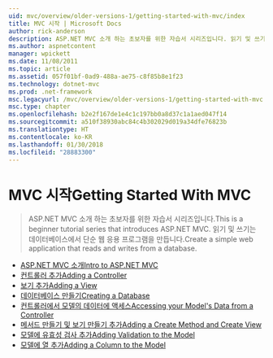 ```yaml
---
uid: mvc/overview/older-versions-1/getting-started-with-mvc/index
title: MVC 시작 | Microsoft Docs
author: rick-anderson
description: ASP.NET MVC 소개 하는 초보자를 위한 자습서 시리즈입니다. 읽기 및 쓰기는 데이터베이스에서 단순 웹 응용 프로그램을 만듭니다.
ms.author: aspnetcontent
manager: wpickett
ms.date: 11/08/2011
ms.topic: article
ms.assetid: 057f01bf-0ad9-488a-ae75-c8f85b8e1f23
ms.technology: dotnet-mvc
ms.prod: .net-framework
msc.legacyurl: /mvc/overview/older-versions-1/getting-started-with-mvc
msc.type: chapter
ms.openlocfilehash: b2e2f167de1e4c1c197bb0a8d37c1a1aed047f14
ms.sourcegitcommit: a510f38930abc84c4b302029d019a34dfe76823b
ms.translationtype: HT
ms.contentlocale: ko-KR
ms.lasthandoff: 01/30/2018
ms.locfileid: "28883300"
---
```

<a name="getting-started-with-mvc"></a><span data-ttu-id="c6198-104">MVC 시작</span><span class="sxs-lookup"><span data-stu-id="c6198-104">Getting Started With MVC</span></span>
====================
> <span data-ttu-id="c6198-105">ASP.NET MVC 소개 하는 초보자를 위한 자습서 시리즈입니다.</span><span class="sxs-lookup"><span data-stu-id="c6198-105">This is a beginner tutorial series that introduces ASP.NET MVC.</span></span> <span data-ttu-id="c6198-106">읽기 및 쓰기는 데이터베이스에서 단순 웹 응용 프로그램을 만듭니다.</span><span class="sxs-lookup"><span data-stu-id="c6198-106">Create a simple web application that reads and writes from a database.</span></span>


- [<span data-ttu-id="c6198-107">ASP.NET MVC 소개</span><span class="sxs-lookup"><span data-stu-id="c6198-107">Intro to ASP.NET MVC</span></span>](getting-started-with-mvc-part1.md)
- [<span data-ttu-id="c6198-108">컨트롤러 추가</span><span class="sxs-lookup"><span data-stu-id="c6198-108">Adding a Controller</span></span>](getting-started-with-mvc-part2.md)
- [<span data-ttu-id="c6198-109">보기 추가</span><span class="sxs-lookup"><span data-stu-id="c6198-109">Adding a View</span></span>](getting-started-with-mvc-part3.md)
- [<span data-ttu-id="c6198-110">데이터베이스 만들기</span><span class="sxs-lookup"><span data-stu-id="c6198-110">Creating a Database</span></span>](getting-started-with-mvc-part4.md)
- [<span data-ttu-id="c6198-111">컨트롤러에서 모델의 데이터에 액세스</span><span class="sxs-lookup"><span data-stu-id="c6198-111">Accessing your Model's Data from a Controller</span></span>](getting-started-with-mvc-part5.md)
- [<span data-ttu-id="c6198-112">메서드 만들기 및 보기 만들기 추가</span><span class="sxs-lookup"><span data-stu-id="c6198-112">Adding a Create Method and Create View</span></span>](getting-started-with-mvc-part6.md)
- [<span data-ttu-id="c6198-113">모델에 유효성 검사 추가</span><span class="sxs-lookup"><span data-stu-id="c6198-113">Adding Validation to the Model</span></span>](getting-started-with-mvc-part7.md)
- [<span data-ttu-id="c6198-114">모델에 열 추가</span><span class="sxs-lookup"><span data-stu-id="c6198-114">Adding a Column to the Model</span></span>](getting-started-with-mvc-part8.md)
